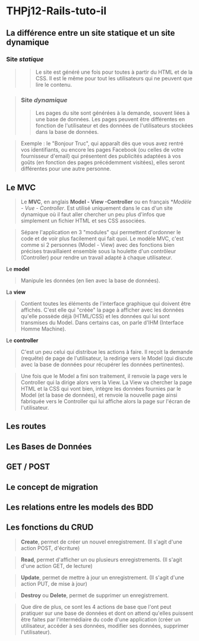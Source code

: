 # THPj12-Rails-tuto-il


## La différence entre un site statique et un site dynamique
### Site *statique*
> > Le site est généré une fois pour toutes à partir du HTML et de la CSS. Il est le même pour tout les utilisateurs qui ne peuvent que lire le contenu.

> ### Site *dynamique*
> > Les pages du site sont générées à la demande, souvent liées à une base de données. Les pages peuvent être différentes en fonction de l'utilisateur et des données de l'utilisateurs stockées dans la base de données. 

> Exemple : le "Bonjour Truc", qui apparaît dès que vous avez rentré vos identifiants, ou encore les pages Facebook (ou celles de votre fournisseur d'email) qui présentent des publicités adaptées à vos goûts (en fonction des pages précédemment visitées), elles seront différentes pour une autre personne.

## Le MVC
> Le **MVC**, en anglais **Model - View -Controller** ou en français **Modèle - Vue - Controller*. Est utilisé uniquement dans le cas d'un site dynamique où il faut aller chercher un peu plus d'infos que simplement un fichier HTML et ses CSS associées.

> Sépare l'application en 3 "modules" qui permettent d'ordonner le code et de voir plus facilement qui fait quoi. 
> Le modèle MVC, c'est comme si 2 personnes (Model - View) avec des fonctions bien précises travaillaient ensemble sous la houlette d'un contrôleur (Controller) pour rendre un travail adapté à chaque utilisateur.

Le **model**
> Manipule les données (en lien avec la base de données).

La **view**
> Contient toutes les éléments de l'interface graphique qui doivent être affichés. C'est elle qui "créée" la page à afficher avec les données qu'elle possède déjà (HTML/CSS) et les données qui lui sont transmises du Model. Dans certains cas, on parle d'IHM (Interface Homme Machine).

Le **controller**
> C'est un peu celui qui distribue les actions à faire. Il reçoit la demande (requête) de page de l'utilisateur, la redirige vers le Model (qui discute avec la base de données pour récupérer les données pertinentes). 

> Une fois que le Model a fini son traitement, il renvoie la page vers le Controller qui la dirige alors vers la View. La View va chercher la page HTML et la CSS qui vont bien, intègre les données fournies par le Model (et la base de données), et renvoie la nouvelle page ainsi fabriquée vers le Controller qui lui affiche alors la page sur l'écran de l'utilisateur.


## Les routes

## Les Bases de Données

## GET / POST

## Le concept de migration

## Les relations entre les models des BDD

## Les fonctions du CRUD
> **Create**, permet de créer un nouvel enregistrement. (Il s'agit d'une action POST, d'écriture)

> **Read**, permet d'afficher un ou plusieurs enregistrements. (Il s'agit d'une action GET, de lecture)

> **Update**, permet de mettre à jour un enregistrement. (Il s'agit d'une action PUT, de mise à jour)

> **Destroy** ou **Delete**, permet de supprimer un enregistrement.

> Que dire de plus, ce sont les 4 actions de base que l'ont peut pratiquer sur une base de données et dont on attend qu'elles puissent être faites par l'intermédiaire du code d'une application (créer un utilisateur, accéder à ses données, modifier ses données, supprimer l'utilisateur).
